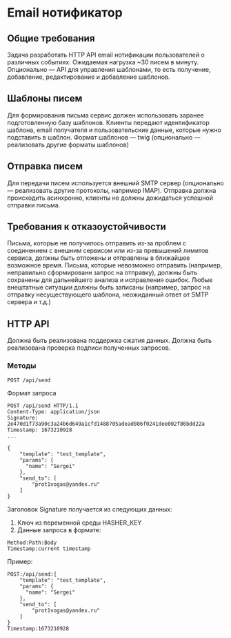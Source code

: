 # Email нотификатор

## Общие требования

Задача разработать HTTP API email нотификации пользователей о различных событиях. Ожидаемая нагрузка ~30 писем в минуту.
Опционально — API для управления шаблонами, то есть получение, добавление, редактирование и добавление шаблонов.

## Шаблоны писем

Для формирования письма сервис должен использовать заранее подготовленную базу шаблонов. Клиенты передают идентификатор шаблона, email получателя и пользовательские данные, которые нужно подставить в шаблон. Формат шаблонов — twig (опционально — реализовать другие форматы шаблонов)

## Отправка писем

Для передачи писем используется внешний SMTP сервер (опционально — реализовать другие протоколы, например IMAP). Отправка должна происходить асинхронно, клиенты не должны дожидаться успешной отправки письма.

## Требования к отказоустойчивости

Письма, которые не получилось отправить из-за проблем с соединением с внешним сервисом или из-за превышений лимитов сервиса, должны быть отложены и отправлены в ближайшее возможное время. Письма, которые невозможно отправить (например, неправильно сформированн запрос на отправку), должны быть сохранены для дальнейшего анализа и исправления ошибок. Любые внештатные ситуации должны быть записаны (например, запрос на отправку несуществующего шаблона, неожиданный ответ от SMTP сервера и т.д.)

## HTTP API

Должна быть реализована поддержка сжатия данных. Должна быть реализована проверка подписи полученных запросов.

### Методы
```
POST /api/send
```
Формат запроса
```
POST /api/send HTTP/1.1
Content-Type: application/json
Signature: 2e470d1f73a90c3a24b6d649a1cfd1488705adead086f0241dee002f86bdd22a
Timestamp: 1673210928
...

{
    "template": "test_template",
    "params": {
      "name": "Sergei"
    },
    "send_to": [
        "prot1vogas@yandex.ru"
    ]
}
```
Заголовок Signature получается из следующих данных:
1. Ключ из переменной среды HASHER_KEY
2. Данные запроса в формате:
```
Method:Path:Body
Timestamp:current timestamp
```
Пример:
```
POST:/api/send:{
    "template": "test_template",
    "params": {
      "name": "Sergei"
    },
    "send_to": [
        "prot1vogas@yandex.ru"
    ]
}
Timestamp:1673210928
```

